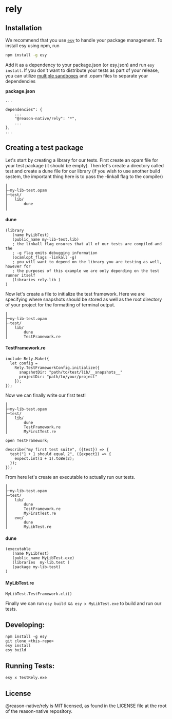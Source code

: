 # rely

## Installation

We recommend that you use [`esy`](https://esy.sh/) to handle your package management. To install esy using npm, run
```bash
npm install -g esy
```

Add it as a dependency to your package.json (or esy.json) and run ```esy install```. If you don't want to distribute your tests as part of your release, you can utilize  [multiple sandboxes](https://esy.sh/docs/en/multiple-sandboxes.html) and .opam files to separate your dependencies

**package.json**
```
...

dependencies": {
    ...
    "@reason-native/rely": "*",
    ...
},
...
```
## Creating a test package

Let's start by creating a library for our tests. First create an opam file for your test package (it should be empty). Then let's create a directory called test and create a dune file for our library (if you wish to use another build system, the important thing here is to pass the -linkall flag to the compiler)
```
│
├─my-lib-test.opam
├─test/
│   lib/
│       dune
│
```

#### dune
```
(library
   (name MyLibTest)
   (public_name my-lib-test.lib)
   ; the linkall flag ensures that all of our tests are compiled and the
   ; -g flag emits debugging information
   (ocamlopt_flags -linkall -g)
   ; you will want to depend on the library you are testing as well, however for
   ; the purposes of this example we are only depending on the test runner itself
   (libraries rely.lib )
)
```

Now let's create a file to initialize the test framework. Here we are specifying where snapshots should be stored as well as the root directory of your project for the formatting of terminal output.
```
│
├─my-lib-test.opam
├─test/
│   lib/
│       dune
│       TestFramework.re
```

#### TestFramework.re
```reason
include Rely.Make({
  let config =
    Rely.TestFrameworkConfig.initialize({
      snapshotDir: "path/to/test/lib/__snapshots__"
      projectDir: "path/to/your/project"
    });
});
```

Now we can finally write our first test!
```
│
├─my-lib-test.opam
├─test/
│   lib/
│       dune
│       TestFramework.re
│       MyFirstTest.re
```

```reason
open TestFramework;

describe("my first test suite", ({test}) => {
  test("1 + 1 should equal 2", ({expect}) => {
    expect.int(1 + 1).toBe(2);
  });
});
```

From here let's create an executable to actually run our tests.
```
│
├─my-lib-test.opam
├─test/
│   lib/
│       dune
│       TestFramework.re
│       MyFirstTest.re
│   exe/
│       dune
│       MyLibTest.re
```

#### dune
```
(executable
   (name MyLibTest)
   (public_name MyLibTest.exe)
   (libraries  my-lib.test )
   (package my-lib-test)
)
```

#### MyLibTest.re
```reason
MyLibTest.TestFramework.cli()
```

Finally we can run `esy build && esy x MyLibTest.exe` to build and run our tests.

## Developing:

```
npm install -g esy
git clone <this-repo>
esy install
esy build
```

## Running Tests:

```
esy x TestRely.exe
```

## License
@reason-native/rely is MIT licensed, as found in the LICENSE file at the root of the reason-native repository.

